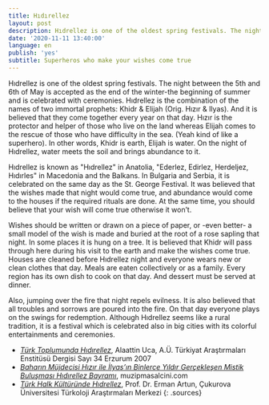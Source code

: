 ```yaml
---
title: Hıdırellez
layout: post
description: Hıdrellez is one of the oldest spring festivals. The night between the 5th and 6th of May is accepted as the end of the winter-the beginning of summer and is celebrated with ceremonies.
date: '2020-11-11 13:40:00'
language: en
publish: 'yes'
subtitle: Superheros who make your wishes come true
---
```

Hıdrellez is one of the oldest spring festivals. The night between the 5th and 6th of May is accepted as the end of the winter-the beginning of summer and is celebrated with ceremonies. Hıdrellez is the combination of the names of two immortal prophets: Khidr & Elijah (Orig. Hızır & Ilyas). And it is believed that they come together every year on that day. Hızır is the protector and helper of those who live on the land whereas Elijah comes to the rescue of those who have difficulty in the sea. (Yeah kind of like a superhero). In other words, Khidr is earth, Elijah is water. On the night of Hıdrellez, water meets the soil and brings abundance to it.

Hıdrellez is known as "Hıdrellez" in Anatolia, "Ederlez, Edirlez, Herdeljez, Hıdırles" in Macedonia and the Balkans. In Bulgaria and Serbia, it is celebrated on the same day as the St. George Festival.
It was believed that the wishes made that night would come true, and abundance would come to the houses if the required rituals are done. At the same time, you should believe that your wish will come true otherwise it won’t.

Wishes should be written or drawn on a piece of paper, or -even better- a small model of the wish is made and buried at the root of a rose sapling that night. In some places it is hung on a tree. It is believed that Khidr will pass through here during his visit to the earth and make the wishes come true.
Houses are cleaned before Hıdrellez night and everyone wears new or clean clothes that day. Meals are eaten collectively or as a family. Every region has its own dish to cook on that day. And dessert must be served at dinner.

Also, jumping over the fire that night repels evilness. It is also believed that all troubles and sorrows are poured into the fire.
On that day everyone plays on the swings for redemption.
Although Hıdrellez seems like a rural tradition, it is a festival which is celebrated also in big cities with its colorful entertainments and ceremonies.

+ *[Türk Toplumunda Hıdırellez](https://dergipark.org.tr/tr/download/article-file/33076)*, Alaattin Uca, A.Ü. Türkiyat Araştırmaları Enstitüsü Dergisi Sayı 34 Erzurum 2007
+ *[Baharın Müjdecisi Hızır ile İlyas’ın Binlerce Yıldır Gerçekleşen Mistik Buluşması Hıdırellez Bayramı](https://muzipmasalcini.com/baharin-mujdecisi-hizir-ile-ilyasin-binlerce-yildir/)*, muzipmasalcini.com
+ *[Türk Halk Kültüründe Hıdrellez](http://turkoloji.cu.edu.tr/HALKBILIM/erman_artun_turk_halk_kulturunde_hidrellez.pdf)*, Prof. Dr. Erman Artun, Çukurova Üniversitesi Türkoloji Araştırmaları Merkezi
{: .sources}
